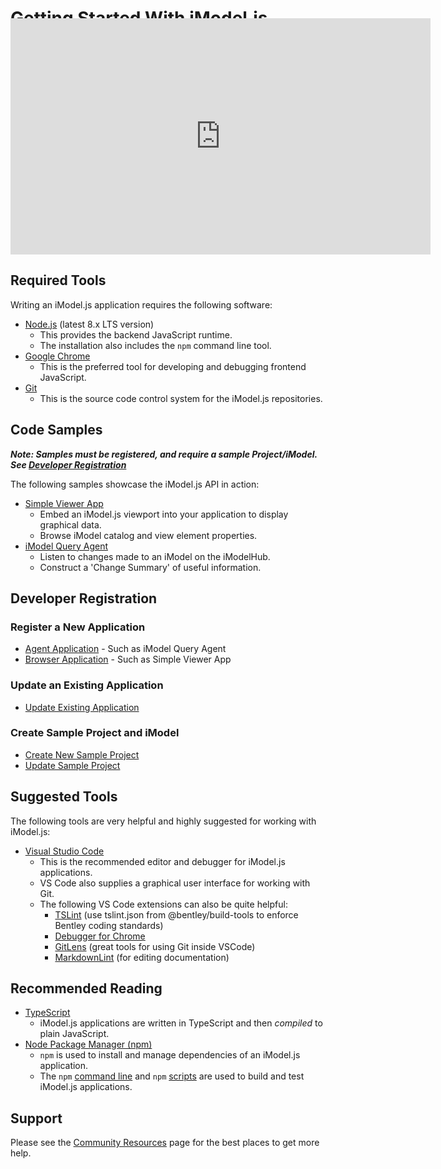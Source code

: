 # Getting Started With iModel.js

<iframe width="672" height="378" style="margin-top: -36px;" src="https://www.youtube.com/embed/SPyN8w1XEAE?rel=0" frameborder="0" allow="accelerometer; autoplay; encrypted-media; gyroscope; picture-in-picture" allowfullscreen></iframe>

## Required Tools

Writing an iModel.js application requires the following software:

- [Node.js](https://nodejs.org/en/download/releases/) (latest 8.x LTS version)
  - This provides the backend JavaScript runtime.
  - The installation also includes the `npm` command line tool.
- [Google Chrome](https://www.google.com/chrome/)
  - This is the preferred tool for developing and debugging frontend JavaScript.
- [Git](https://git-scm.com/downloads)
  - This is the source code control system for the iModel.js repositories.

## Code Samples

**_Note: Samples must be registered, and require a sample Project/iModel. See [Developer Registration](#developer-registration)_**

The following samples showcase the iModel.js API in action:

- [Simple Viewer App](https://github.com/imodeljs/simple-viewer-app)
  - Embed an iModel.js viewport into your application to display graphical data.
  - Browse iModel catalog and view element properties.
- [iModel Query Agent](https://github.com/imodeljs/imodel-query-agent)
  - Listen to changes made to an iModel on the iModelHub.
  - Construct a 'Change Summary' of useful information.

## Developer Registration

### Register a New Application

- [Agent Application](./agent-application.md) - Such as iModel Query Agent
- [Browser Application](./browser-application.md) - Such as Simple Viewer App

### Update an Existing Application

- [Update Existing Application](./update-application.md)

### Create Sample Project and iModel

- [Create New Sample Project](./sample-project.md)
- [Update Sample Project](./update-project.md)

## Suggested Tools

The following tools are very helpful and highly suggested for working with iModel.js:

- [Visual Studio Code](https://code.visualstudio.com/)
  - This is the recommended editor and debugger for iModel.js applications.
  - VS Code also supplies a graphical user interface for working with Git.
  - The following VS Code extensions can also be quite helpful:
    - [TSLint](https://marketplace.visualstudio.com/items?itemName=eg2.tslint) (use tslint.json from @bentley/build-tools to enforce Bentley coding standards)
    - [Debugger for Chrome](https://marketplace.visualstudio.com/items?itemName=msjsdiag.debugger-for-chrome)
    - [GitLens](https://marketplace.visualstudio.com/items?itemName=eamodio.gitlens) (great tools for using Git inside VSCode)
    - [MarkdownLint](https://marketplace.visualstudio.com/items?itemName=DavidAnson.vscode-markdownlint) (for editing documentation)

## Recommended Reading

- [TypeScript](http://www.typescriptlang.org/)
  - iModel.js applications are written in TypeScript and then _compiled_ to plain JavaScript.
- [Node Package Manager (npm)](https://www.npmjs.com/)
  - `npm` is used to install and manage dependencies of an iModel.js application.
  - The `npm` [command line](https://docs.npmjs.com/cli/npm) and `npm` [scripts](https://docs.npmjs.com/misc/scripts) are used to build and test iModel.js applications.

## Support

Please see the [Community Resources](../learning/CommunityResources.md) page for the best places to get more help.
